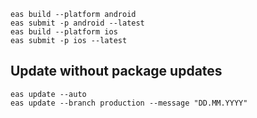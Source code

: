 ```
eas build --platform android
eas submit -p android --latest
eas build --platform ios
eas submit -p ios --latest
```

## Update without package updates
```
eas update --auto
eas update --branch production --message "DD.MM.YYYY"
```